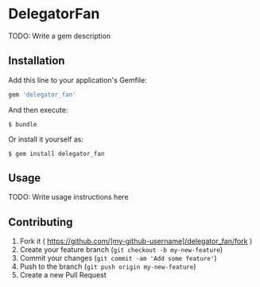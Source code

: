 # DelegatorFan

TODO: Write a gem description

## Installation

Add this line to your application's Gemfile:

```ruby
gem 'delegator_fan'
```

And then execute:

    $ bundle

Or install it yourself as:

    $ gem install delegator_fan

## Usage

TODO: Write usage instructions here

## Contributing

1. Fork it ( https://github.com/[my-github-username]/delegator_fan/fork )
2. Create your feature branch (`git checkout -b my-new-feature`)
3. Commit your changes (`git commit -am 'Add some feature'`)
4. Push to the branch (`git push origin my-new-feature`)
5. Create a new Pull Request
